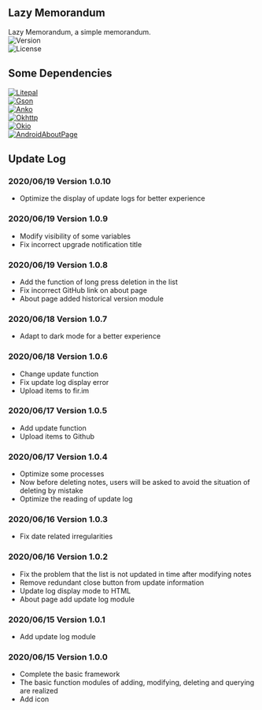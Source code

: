 ## Lazy Memorandum

Lazy Memorandum, a simple memorandum.<br/>
![Version](https://img.shields.io/badge/Version-1.0.10-brightgreen.svg)<br/>
![License](https://img.shields.io/badge/License-GPLv3.0-blue)

## Some Dependencies

[![Litepal](https://img.shields.io/badge/Litepal-3.1.1-blueviolet)](https://github.com/LitePalFramework/LitePal)<br/>
[![Gson](https://img.shields.io/badge/Gson-2.8.6-blueviolet)](https://github.com/google/gson)<br/>
[![Anko](https://img.shields.io/badge/Anko-0.10.8-blueviolet)](https://github.com/Kotlin/anko)<br/>
[![Okhttp](https://img.shields.io/badge/Okhttp-4.7.2-blueviolet)](https://github.com/square/okhttp)<br/>
[![Okio](https://img.shields.io/badge/Okio-2.6.0-blueviolet)](https://github.com/square/okio)<br/>
[![AndroidAboutPage](https://img.shields.io/badge/AndroidAboutPage-1.2.6-blueviolet)](https://github.com/medyo/android-about-page)

## Update Log

### 2020/06/19 Version 1.0.10

* Optimize the display of update logs for better experience

### 2020/06/19 Version 1.0.9

* Modify visibility of some variables
* Fix incorrect upgrade notification title

### 2020/06/19 Version 1.0.8

* Add the function of long press deletion in the list
* Fix incorrect GitHub link on about page
* About page added historical version module

### 2020/06/18 Version 1.0.7

* Adapt to dark mode for a better experience

### 2020/06/18 Version 1.0.6

* Change update function
* Fix update log display error
* Upload items to fir.im

### 2020/06/17 Version 1.0.5

* Add update function
* Upload items to Github

### 2020/06/17 Version 1.0.4

* Optimize some processes
* Now before deleting notes, users will be asked to avoid the situation of deleting by mistake
* Optimize the reading of update log

### 2020/06/16 Version 1.0.3

* Fix date related irregularities

### 2020/06/16 Version 1.0.2

* Fix the problem that the list is not updated in time after modifying notes
* Remove redundant close button from update information
* Update log display mode to HTML
* About page add update log module

### 2020/06/15 Version 1.0.1

* Add update log module

### 2020/06/15 Version 1.0.0
* Complete the basic framework
* The basic function modules of adding, modifying, deleting and querying are realized
* Add icon
